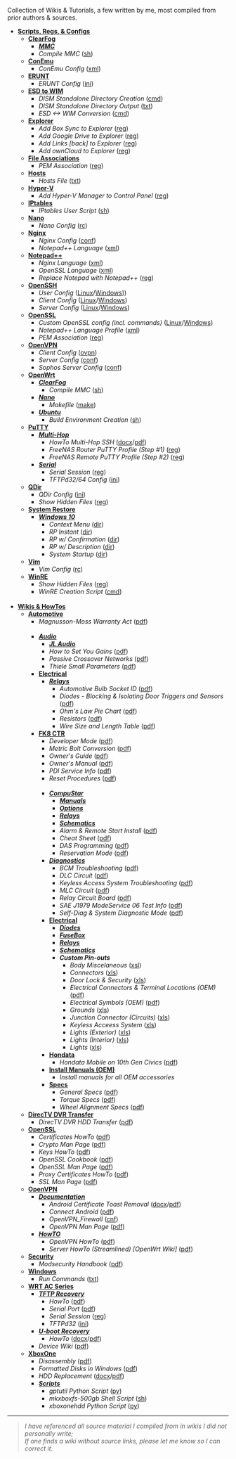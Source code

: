Collection of Wikis & Tutorials, a few written by me, most compiled from prior authors & sources.

* [**Scripts, Regs, & Configs**](../../../Wikis/tree/master/Scripts%2BConfigs)
  * [**ClearFog**](../../../Wikis/tree/master/ClearFog)
    * [**_MMC_**](../../../Wikis/tree/master/ClearFog/MMC)
    * _Compile MMC_ ([sh](../../../Wikis/blob/master/ClearFog/compile_mmc.sh))<br>
  * [**ConEmu**](../../../Wikis/tree/master/Scripts%2BConfigs/ConEmu)
    * _ConEmu Config_ ([xml](../../../Wikis/blob/master/Scripts%2BConfigs/ConEmu/ConEmu.xml))<br>
  * [**ERUNT**](../../../Wikis/tree/master/Scripts%2BConfigs/ERUNT)
    * _ERUNT Config_ ([ini](../../../Wikis/blob/master/Scripts%2BConfigs/ERUNT/ERUNT.ini))<br>
  * [**ESD to WIM**](../../../Wikis/tree/master/Scripts%2BConfigs/ESD%20to%20WIM)
    * _DISM Standalone Directory Creation_ ([cmd](../../../Wikis/tree/master/Scripts%2BConfigs/ESD%20to%20WIM/DISM-Creation.cmd))
    * _DISM Standalone Directory Output_ ([txt](../../../Wikis/tree/master/Scripts%2BConfigs/ESD%20to%20WIM/DISM%20Directory%20Output.txt))
    * _ESD <-> WIM Conversion_ ([cmd](../../../Wikis/tree/master/Scripts%2BConfigs/ESD%20to%20WIM/ESD-2-WIM.cmd))<br>
  * [**Explorer**](../../../Wikis/tree/master/Scripts%2BConfigs/Explorer)
    * _Add Box Sync to Explorer_ ([reg](../../../Wikis/tree/master/Scripts%2BConfigs/Explorer/Add-Box-to-Nav-Bar.reg))
    * _Add Google Drive to Explorer_ ([reg](../../../Wikis/tree/master/Scripts%2BConfigs/Explorer/Add-Google-Drive-to-Explorer.reg))
    * _Add Links [back] to Explorer_ ([reg](../../../Wikis/tree/master/Scripts%2BConfigs/Explorer/Add-Links-%5Bback%5D-to-Nav-Bar.reg))
    * _Add ownCloud to Explorer_ ([reg](../../../Wikis/tree/master/Scripts%2BConfigs/Explorer/Add-OwnCloud-to-Explorer.reg))<br>
  * [**File Associations**](../../../Wikis/tree/master/Scripts%2BConfigs/File%20Associations)
    * _PEM Association_ ([reg](../../../Wikis/tree/master/Scripts%2BConfigs/File%20Associations/PEM%20Association.reg))<br>
  * [**Hosts**](../../../Wikis/tree/master/Scripts%2BConfigs/Hosts)
    * _Hosts File_ ([txt](../../../Wikis/blob/master/Scripts%2BConfigs/Hosts/hosts))<br>
  * [**Hyper-V**](../../../Wikis/tree/master/Scripts%2BConfigs/Hyper-V)
    * _Add Hyper-V Manager to Control Panel_ ([reg](../../../Wikis/tree/master/Scripts%2BConfigs/Hyper-V/Add_Hyper-V_Manager_to_Control%20Panel.reg))<br>
  * [**IPtables**](../../../Wikis/tree/master/Scripts%2BConfigs/IPtables)
    * _IPtables User Script_ ([sh](../../../Wikis/tree/master/Scripts%2BConfigs/IPtables/iptables_user-firewall.sh))<br>
  * [**Nano**](../../../Wikis/blob/master/Scripts%2BConfigs/Nano)
    * _Nano Config_ ([rc](../../../Wikis/blob/master/Scripts%2BConfigs/Nano/.nanorc))<br>
  * [**Nginx**](../../../Wikis/tree/master/Scripts%2BConfigs/Nginx)
    * _Nginx Config_ ([conf](../../../Wikis/tree/master/Scripts%2BConfigs/Nginx/nginx.conf))
    * _Notepad++ Language_ ([xml](../../../Wikis/tree/master/Scripts%2BConfigs/Nginx/Notepad%2B%2B_Nginx_Lang.xml))<br>
  * [**Notepad++**](../../../Wikis/tree/master/Scripts%2BConfigs/Notepad%2B%2B)
    * _Nginx Language_ ([xml](../../../Wikis/tree/master/Scripts%2BConfigs/Notepad%2B%2B/Nginx%20%20Language%20Profile.xml))
    * _OpenSSL Language_ ([xml](../../../Wikis/tree/master/Scripts%2BConfigs/Notepad%2B%2B/OpenSSL%20Language%20Profile.xml))
    * _Replace Notepad with Notepad++_ ([reg](../../../Wikis/tree/master/Scripts%2BConfigs/Notepad%2B%2B/Replace-Notepad-with-Notepad%2B%2B.reg))<br>
  * [**OpenSSH**](../../../Wikis/tree/master/Scripts%2BConfigs/OpenSSH)
      * _User Config_ ([Linux](../../../Wikis/tree/master/Scripts%2BConfigs/OpenSSH/BSD-Linux/config)/[Windows](../../../Wikis/tree/master/Scripts%2BConfigs/OpenSSH/Windows/config)))
      * _Client Config_ ([Linux](../../../Wikis/tree/master/Scripts%2BConfigs/OpenSSH/BSD-Linux/ssh_config)/[Windows](../../../Wikis/tree/master/Scripts%2BConfigs/OpenSSH/Windows/ssh_config))
      * _Server Config_ ([Linux](../../../Wikis/tree/master/Scripts%2BConfigs/OpenSSH/BSD-Linux/sshd_config)/[Windows](../../../Wikis/tree/master/Scripts%2BConfigs/OpenSSH/Windows/sshd_config%20(Win32-OpenSSH)))<br>
  * [**OpenSSL**](../../../Wikis/tree/master/Scripts%2BConfigs/OpenSSL)
    * _Custom OpenSSL config (incl. commands)_ ([Linux](../../../Wikis/tree/master/Scripts%2BConfigs/OpenSSL/Linux/openssl.cnf)/[Windows](../../../Wikis/tree/master/Scripts%2BConfigs/OpenSSL/openssl.cnf))
    * _Notepad++ Language Profile_ ([xml](../../../Wikis/tree/master/Scripts%2BConfigs/OpenSSL/Notepad%2B%2B%20OpenSSL%20Language%20Profile.xml))
    * _PEM Association_ ([reg](../../../Wikis/tree/master/Scripts%2BConfigs/OpenSSL/PEM%20Association.reg))<br>
  * [**OpenVPN**](../../../Wikis/tree/master/Scripts%2BConfigs/OpenVPN)
    * _Client Config_ ([ovpn](../../../Wikis/tree/master/Scripts%2BConfigs/OpenVPN/Client.ovpn))
    * _Server Config_ ([conf](../../../Wikis/tree/master/Scripts%2BConfigs/OpenVPN/OpenVPN-Server.conf))
    * _Sophos Server Config_ ([conf](../../../Wikis/tree/master/Scripts%2BConfigs/OpenVPN/openvpn.conf-default))<br>
  * [**OpenWrt**](../../../Wikis/tree/master/Scripts%2BConfigs/LEDE)
    * [**_ClearFog_**](../../../Wikis/tree/master/ClearFog)
      * _Compile MMC_ ([sh](../../../Wikis/blob/master/ClearFog/compile_mmc.sh))
    * [**_Nano_**](../../../Wikis/tree/master/Scripts%2BConfigs/LEDE/Nano)
      * _Makefile_ ([make](../../../Wikis/tree/master/Scripts%2BConfigs/LEDE/Nano/Makefile))
    * [**_Ubuntu_**](../../../Wikis/tree/master/Scripts%2BConfigs/LEDE)
      * _Build Environment Creation_ ([sh](../../../Wikis/tree/master/Scripts%2BConfigs/LEDE/lede-build.sh))
  * [**PuTTY**](../../../Wikis/tree/master/Scripts%2BConfigs/PuTTY)
    * [**_Multi-Hop_**](../../../Wikis/tree/master/Scripts%2BConfigs/PuTTY/Multi-Hop)
      * _HowTo Multi-Hop SSH_  ([docx](../../../Wikis/tree/master/Scripts%2BConfigs/PuTTY/Multi-Hop/How%20To%20Multi-Hop%20SSH.docx)/[pdf](../../../Wikis/tree/master/Scripts%2BConfigs/PuTTY/Multi-Hop/How%20To%20Multi-Hop%20SSH.pdf))
      * _FreeNAS Router PuTTY Profile (Step #1)_ ([reg](../../../Wikis/tree/master/Scripts%2BConfigs/PuTTY/Multi-Hop/PuTTY_Profile_OpenWRT_Remote.reg))
      * _FreeNAS Remote PuTTY Profile (Step #2)_ ([reg](../../../Wikis/tree/master/Scripts%2BConfigs/PuTTY/Multi-Hop/PuTTY_Profile_FreeNAS_Remote_Multi-hop.reg))
    * [**_Serial_**](../../../Wikis/tree/master/Scripts%2BConfigs/PuTTY/Serial)
      * _Serial Session_ ([reg](../../../Wikis/tree/master/Scripts%2BConfigs/PuTTY/Serial/Putty-Serial-Session.reg))
      * _TFTPd32/64 Config_ ([ini](../../../Wikis/tree/master/Scripts%2BConfigs/PuTTY/Serial/tftpd32.ini))<br>
  * [**QDir**](../../../Wikis/tree/master/Scripts%2BConfigs/QDir)
    * _QDir Config_ ([ini](../../../Wikis/tree/master/Scripts%2BConfigs/QDir/Q-Dir.ini))
    * _Show Hidden Files_ ([reg](../../../Wikis/tree/master/Scripts%2BConfigs/QDir/Show-Hidden-Files.reg))<br>
  * [**System Restore**](../../../Wikis/tree/master/Scripts%2BConfigs/System%20Restore)
    * [**_Windows 10_**](../../../Wikis/tree/master/Scripts%2BConfigs/System%20Restore/Windows%2010)
      * _Context Menu_ ([dir](../../../Wikis/tree/master/Scripts%2BConfigs/System%20Restore/Windows%2010/Context%20Menu))
      * _RP Instant_ ([dir](../../../Wikis/tree/master/Scripts%2BConfigs/System%20Restore/Windows%2010/RP%20Instant))
      * _RP w/ Confirmation_ ([dir](../../../Wikis/tree/master/Scripts%2BConfigs/System%20Restore/Windows%2010/RP%20with%20Confirmation))
      * _RP w/ Description_ ([dir](../../../Wikis/tree/master/Scripts%2BConfigs/System%20Restore/Windows%2010/RP%20with%20Description))
      * _System Startup_ ([dir](../../../Wikis/tree/master/Scripts%2BConfigs/System%20Restore/Windows%2010/System%20Startup))<br>
  * [**Vim**](../../../Wikis/blob/master/Scripts%2BConfigs/Vim)
    * _Vim Config_ ([rc](../../../Wikis/blob/master/Scripts%2BConfigs/Vim/.vimrc))<br>
  * [**WinRE**](../../../Wikis/tree/master/Scripts%2BConfigs/QDir)
    * _Show Hidden Files_ ([reg](../../../Wikis/tree/master/Scripts%2BConfigs/QDir/Show-Hidden-Files.reg))
    * _WinRE Creation Script_ ([cmd](../../../Wikis/tree/master/Scripts%2BConfigs/WinRE/WinRE-Create.cmd))<br><br>
* [**Wikis & HowTos**](../../../Wikis)
  * [**Automotive**](../../../Wikis/tree/master/Automotive)
    * _Magnusson-Moss Warranty Act_ ([pdf](../../../Wikis/blob/master/Automotive/Magnusson-Moss%20Warranty%20Act.pdf))<br><br>
    * [**_Audio_**](../../../Wikis/tree/master/Automotive/Audio)
      * [**_JL Audio_**](../../../Wikis/tree/master/Automotive/Audio/JL%20Audio)
      * _How to Set You Gains_ ([pdf](../../../Wikis/blob/master/Automotive/Audio/How%20to%20Set%20Your%20Gains.pdf))
      * _Passive Crossover Networks_ ([pdf](../../../Wikis/blob/master/Automotive/Audio/Passive%20Crossover%20Networks.pdf))
      * _Thiele Small Parameters_ ([pdf](../../../Wikis/blob/master/Automotive/Audio/Thiele-Small%20Parameters.pdf))<br>
    * [**Electrical**](../../../Wikis/tree/master/Automotive/Electrical)
      * [**_Relays_**](../../../Wikis/tree/master/Automotive/Electrical/Relays)
        * _Automotive Bulb Socket ID_ ([pdf](../../../Wikis/blob/master/Automotive/Electrical/Automotive%20Bulb%20Socket%20ID.pdf))
        * _Diodes - Blocking & Isolating Door Triggers and Sensors_ ([pdf](../../../Wikis/blob/master/Automotive/Electrical/Diodes%20-%20Blocking%20%26%20Isolating%20Door%20Triggers%20and%20Sensors.pdf))
        * _Ohm's Law Pie Chart_ ([pdf](../../../Wikis/blob/master/Automotive/Electrical/Ohm's%20Law%20Pie%20Chart.pdf))
        * _Resistors_ ([pdf](../../../Wikis/blob/master/Automotive/Electrical/Resistors.pdf))
        * _Wire Size and Length Table_ ([pdf](../../../Wikis/blob/master/Automotive/Electrical/Wire%20Size%20%26%20Length%20Table.pdf))<br>
    * [**FK8 CTR**](../../../Wikis/tree/master/Automotive/FK8%20CTR)
      * _Developer Mode_ ([pdf](../../../Wikis/blob/master/Automotive/FK8%20CTR/Developer%20Mode.pdf))
      * _Metric Bolt Conversion_ ([pdf](../../../Wikis/blob/master/Automotive/Metric%20Bolt%20Conversion.pdf))
      * _Owner's Guide_ ([pdf](../../../Wikis/blob/master/Automotive/FK8%20CTR/Owner's%20Guide.pdf))
      * _Owner's Manual_ ([pdf](../../../Wikis/blob/master/Automotive/FK8%20CTR/Owner's%20Manual.pdf))
      * _PDI Service Info_ ([pdf](../../../Wikis/blob/master/Automotive/FK8%20CTR/PDI%20Service%20Info.pdf))
      * _Reset Procedures_ ([pdf](../../../Wikis/blob/master/Automotive/FK8%20CTR/Reset%20Procedures.pdf))<br><br>
      * [**_CompuStar_**](../../../Wikis/tree/master/Automotive/FK8%20CTR/Compustar)
        * [**_Manuals_**](../../../Wikis/tree/master/Automotive/FK8%20CTR/Compustar/Manuals)
        * [**_Options_**](../../../Wikis/tree/master/Automotive/FK8%20CTR/Compustar/Options)
        * [**_Relays_**](../../../Wikis/tree/master/Automotive/FK8%20CTR/Compustar/Relays)
        * [**_Schematics_**](../../../Wikis/tree/master/Automotive/FK8%20CTR/Compustar/Schematics)
        * _Alarm & Remote Start Install_ ([pdf](../../../Wikis/blob/master/Automotive/FK8%20CTR/Compustar/Alarm%20%26%20Remote%20Start%20Install.pdf))
        * _Cheat Sheet_ ([pdf](../../../Wikis/blob/master/Automotive/FK8%20CTR/Compustar/Cheat%20Sheet.pdf))
        * _DAS Programming_ ([pdf](../../../Wikis/blob/master/Automotive/FK8%20CTR/Compustar/DAS%20Programming.pdf))
        * _Reservation Mode_ ([pdf](../../../Wikis/blob/master/Automotive/FK8%20CTR/Compustar/Reservation%20Mode.pdf))
      * [**_Diagnostics_**](../../../Wikis/tree/master/Automotive/FK8%20CTR/Diagnostics)
        * _BCM Troubleshooting_ ([pdf](../../../Wikis/blob/master/Automotive/FK8%20CTR/Diagnostics/BCM%20Troubleshooting.pdf))
        * _DLC Circuit_ ([pdf](../../../Wikis/blob/master/Automotive/FK8%20CTR/Diagnostics/DLC%20Circuit.pdf))
        * _Keyless Access System Troubleshooting_ ([pdf](../../../Wikis/blob/master/Automotive/FK8%20CTR/Diagnostics/Keyless%20Access%20System%20Troubleshooting.pdf))
        * _MLC Circuit_ ([pdf](../../../Wikis/blob/master/Automotive/FK8%20CTR/Diagnostics/MIL%20Circuit.pdf))
        * _Relay Circuit Board_ ([pdf](../../../Wikis/blob/master/Automotive/FK8%20CTR/Diagnostics/Relay%20Circuit%20Board%20Removal%2C%20Installation%2C%20%26%20Test%20761.pdf))
        * _SAE J1979 ModeService 06 Test Info_ ([pdf](../../../Wikis/blob/master/Automotive/FK8%20CTR/Diagnostics/SAE%20J1979%20ModeService%2006%20Test%20Information.pdf))
        * _Self-Diag & System Diagnostic Mode_ ([pdf](../../../Wikis/blob/master/Automotive/FK8%20CTR/Diagnostics/Self-Diag%20%26%20System%20Diagnostic%20Mode.pdf))
      * [**Electrical**](../../../Wikis/tree/master/Automotive/FK8%20CTR/Electrical)
        * [**_Diodes_**](../../../Wikis/tree/master/Automotive/FK8%20CTR/Electrical/Diodes)
        * [**_FuseBox_**](../../../Wikis/tree/master/Automotive/FK8%20CTR/Electrical/FuseBox)
        * [**_Relays_**](../../../Wikis/tree/master/Automotive/FK8%20CTR/Electrical/Relays)
        * [**_Schematics_**](../../../Wikis/tree/master/Automotive/FK8%20CTR/Electrical/Schematics)
        * **_Custom Pin-outs_**
          * _Body Miscelaneous_ ([xsl](../../../Wikis/blob/master/Automotive/FK8%20CTR/Electrical/Body%20Miscelaneous.xlsx))
          * _Connectors_ ([xls](../../../Wikis/blob/master/Automotive/FK8%20CTR/Electrical/Connectors.xlsx))
          * _Door Lock & Security_ ([xls](../../../Wikis/blob/master/Automotive/FK8%20CTR/Electrical/Door%20Locks%20%26%20Security.xlsx))
          * _Electrical Connectors & Terminal Locations (OEM)_ ([pdf](../../../Wikis/blob/master/Automotive/FK8%20CTR/Electrical/Electrical%20Connectors%20%26%20Terminal%20Locations%20(OEM).pdf))
          * _Electrical Symbols (OEM)_ ([pdf](../../../Wikis/blob/master/Automotive/FK8%20CTR/Electrical/Electrical%20Symbols%20(OEM).pdf))
          * _Grounds_ ([xls](../../../Wikis/blob/master/Automotive/FK8%20CTR/Electrical/Grounds.xlsx))
          * _Junction Connector (Circuits)_ ([xls](../../../Wikis/blob/master/Automotive/FK8%20CTR/Electrical/Junction%20Connector%20(Circuits).pdf))
          * _Keyless Acceess System_ ([xls](../../../Wikis/blob/master/Automotive/FK8%20CTR/Electrical/Keyless%20Access%20System.xlsx))
          * _Lights (Exterior)_ ([xls](../../../Wikis/blob/master/Automotive/FK8%20CTR/Electrical/Lights%20(Exterior).xlsx))
          * _Lights (Interior)_ ([xls](../../../Wikis/blob/master/Automotive/FK8%20CTR/Electrical/Lights%20(Interior).xlsx))
          * _Lights_ ([xls](../../../Wikis/blob/master/Automotive/FK8%20CTR/Electrical/Lights.xlsx))
      * [**Hondata**](../../../Wikis/tree/master/Automotive/FK8%20CTR/Hondata)
        * _Hondata Mobile on 10th Gen Civics_ ([pdf](../../../Wikis/blob/master/Automotive/FK8%20CTR/Hondata/Hondata%20Mobile%20on%2010th%20Gen%20Civics.pdf))
      * [**Install Manuals (OEM)**](../../../Wikis/tree/master/Automotive/FK8%20CTR/Install%20Manuals%20(OEM))
        * _Install manuals for all OEM accessories_
      * [**Specs**](../../../Wikis/tree/master/Automotive/FK8%20CTR/Specs)
        * _General Specs_ ([pdf](../../../Wikis/blob/master/Automotive/FK8%20CTR/Specs/General%20Specs.pdf))
        * _Torque Specs_ ([pdf](../../../Wikis/blob/master/Automotive/FK8%20CTR/Specs/Torque%20Specs.pdf))
        * _Wheel Alignment Specs_ ([pdf](../../../Wikis/blob/master/Automotive/FK8%20CTR/Specs/Wheel%20Alignment%20Specs.pdf))<br>
  * [**DirecTV DVR Transfer**](../../../Wikis/tree/master/DirecTV-DVR-Transfer)
    * _DirecTV DVR HDD Transfer_ ([pdf](../../../Wikis/blob/32de2e17f45c2c39b45f2dda15544ffc5d19bbc9/docs/pdf/DirecTV_DVR_HDD_Transfer.pdf))<br>
  * [**OpenSSL**](../../../Wikis/tree/master/OpenSSL)
    * _Certificates HowTo_ ([pdf](../../../Wikis/tree/master/OpenSSL/Certificates%20HowTo.pdf))
    * _Crypto Man Page_ ([pdf](../../../Wikis/tree/master/OpenSSL/Crypto%20Man%20Page%20-%20OpenSSL%20Cryptographic%20Library.pdf))
    * _Keys HowTo_ ([pdf](../../../Wikis/tree/master/OpenSSL/Keys%20HowTo.pdf))
    * _OpenSSL Cookbook_ ([pdf](../../../Wikis/tree/master/OpenSSL/OpenSSL%20Cookbook.pdf))
    * _OpenSSL Man Page_ ([pdf](../../../Wikis/tree/master/OpenSSL/OpenSSL%20Man%20Page.pdf))
    * _Proxy Certificates HowTo_ ([pdf](../../../Wikis/tree/master/OpenSSL/Proxy%20Certificates%20HowTo.pdf))
    * _SSL Man Page_ ([pdf](../../../Wikis/tree/master/OpenSSL/SSL%20Man%20Page%20-%20TLS%20library%20%5BOpenSSL%5D.pdf))<br>
  * [**OpenVPN**](../../../Wikis/tree/master/OpenVPN)
    * [**_Documentation_**](../../../Wikis/tree/master/OpenVPN/Documentation)
      * _Android Certificate Toast Removal_ ([docx](../../../Wikis/tree/master/OpenVPN/Documentation/Android%20Certificate%20Toast%20Removal.docx)/[pdf](../../../Wikis/tree/master/OpenVPN/Documentation/Android%20Certificate%20Toast%20Removal.pdf))
      * _Connect Android_ ([pdf](../../../Wikis/tree/master/OpenVPN/Documentation/OpenVPN%20Connect%20Android.pdf))
      * _OpenVPN_Firewall_ ([cnf](../../../Wikis/tree/master/OpenVPN/Documentation/OpenVPN%20Firewall.cnf))
      * _OpenVPN Man Page_ ([pdf](../../../Wikis/tree/master/OpenVPN/Documentation/OpenVPN%20Man%20Page.pdf))
    * [**_HowTO_**](../../../Wikis/tree/master/OpenVPN/HowTO)
      * _OpenVPN HowTo_ ([pdf](../../../Wikis/tree/master/OpenVPN/HowTO/OpenVPN%20HowTO.pdf))
      * _Server HowTo (Streamlined) [OpenWrt Wiki]_ ([pdf](../../../Wikis/tree/master/OpenVPN/HowTO/OpenVPN%20Server%20HowTo%20(Streamlined)%20%5BOpenWrt%20Wiki%5D.pdf))<br>
  * [**Security**](../../../Wikis/tree/master/Security)
    * _Modsecurity Handbook_ ([pdf](../../../Wikis/tree/master/Security/ModSecurity/Modsecurity%20Handbook.pdf))<br>
  * [**Windows**](../../../Wikis/tree/master/Windows/Run)
    * _Run Commands_ ([txt](../../../Wikis/blob/master/Windows/Run/Commands.txt))<br>
  * [**WRT AC Series**](../../../Wikis/tree/master/WRT-AC-Series)
    * [**_TFTP Recovery_**](../../../Wikis/tree/master/WRT-AC-Series/TFTP%20Recovery)
      * _HowTo_ ([pdf](../../../Wikis/tree/master/WRT-AC-Series/TFTP%20Recovery/TFTP%20Recovery.pdf))
      * _Serial Port_ ([pdf](../../../Wikis/tree/master/WRT-AC-Series/TFTP%20Recovery/WRT1X00AC(S)%20Serial%20Port.pdf))
      * _Serial Session_ ([reg](../../../Wikis/tree/master/WRT-AC-Series/TFTP%20Recovery/Putty-Serial-Session.reg))
      * _TFTPd32_ ([ini](../../../Wikis/tree/master/WRT-AC-Series/TFTP%20Recovery/tftpd32.ini))
    * [**_U-boot Recovery_**](../../../Wikis/tree/master/WRT-AC-Series/U-boot%20Recovery)
      * _HowTo_ ([docx](../../../Wikis/tree/master/WRT-AC-Series/U-boot%20Recovery/u-Boot%20Recovery.docx)/[pdf](../../../Wikis/tree/master/WRT-AC-Series/U-boot%20Recovery/u-Boot%20Recovery.pdf))
    * _Device Wiki_ ([pdf](../../../Wikis/tree/master/WRT-AC-Series/WRT1X00AC(S)%20Wiki.pdf))<br>
  * [**XboxOne**](../../../Wikis/tree/master/XboxOne)
    * _Disassembly_ ([pdf](../../../Wikis/tree/master/XboxOne/Xbox%20One%20Disassembly.pdf))
    * _Formatted Disks in Windows_ ([pdf](../../../Wikis/tree/master/XboxOne/Xbox%20One%20Formatted%20Disks%20in%20Windows.pdf))
    * _HDD Replacement_ ([docx](../../../Wikis/tree/master/XboxOne/Xbox%20One%20HDD%20Replacement.docx)/[pdf](../../../Wikis/tree/master/XboxOne/Xbox%20One%20HDD%20Replacement.pdf))
    * [**_Scripts_**](../../../Wikis/tree/master/XboxOne/Scripts)
      *	_gptutil Python Script_ ([py](../../../Wikis/tree/master/XboxOne/Scripts/gptutil.py))
      *	_mkxboxfs-500gb Shell Script_ ([sh](../../../Wikis/tree/master/XboxOne/Scripts/mkxboxfs-500gb.sh))
      * _xboxonehdd Python Script_ ([py](../../../Wikis/tree/master/XboxOne/Scripts/xboxonehdd.py))


---
> _I have referenced all source material I compiled from in wikis I did not personally write;           
>          If one finds a wiki without source links, please let me know so I can correct it._
